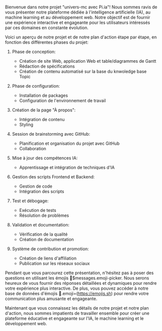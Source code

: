 Bienvenue dans notre projet "univers-mc avec Pi.ia"! Nous sommes ravis de vous présenter notre plateforme dédiée à l'intelligence artificielle (IA), au machine learning et au développement web. Notre objectif est de fournir une expérience interactive et engageante pour les utilisateurs intéressés par ces domaines en constante évolution.

Voici un aperçu de notre projet et de notre plan d'action étape par étape, en fonction des différentes phases du projet:

1. Phase de conception:
   - Création de site Web, application Web et table/diagrammes de Gantt
   - Rédaction de spécifications
   - Création de contenu automatisé sur la base du knwoledge base Topic

2. Phase de configuration:
   - Installation de packages
   - Configuration de l'environnement de travail

3. Création de la page "À propos":
   - Intégration de contenu
   - Styling

4. Session de brainstorming avec GitHub:
   - Planification et organisation du projet avec GitHub
   - Collaboration

5. Mise à jour des compétences IA:
   - Apprentissage et intégration de techniques d'IA

6. Gestion des scripts Frontend et Backend:
   - Gestion de code
   - Intégration des scripts

7. Test et débogage:
   - Exécution de tests
   - Résolution de problèmes

8. Validation et documentation:
   - Vérification de la qualité
   - Création de documentation

9. Système de contribution et promotion:
   - Création de liens d'affiliation
   - Publication sur les réseaux sociaux

Pendant que vous parcourez cette présentation, n'hésitez pas à poser des questions en utilisant les émojis 💬$messages.emoji-picker. Nous serons heureux de vous fournir des réponses détaillées et dynamiques pour rendre votre expérience plus interactive. De plus, vous pouvez accéder à notre base de données d'émojis 🤖.emoji=(https://emojis.sh) pour rendre votre communication plus amusante et engageante.

Maintenant que vous connaissez les détails de notre projet et notre plan d'action, nous sommes impatients de travailler ensemble pour créer une plateforme éducative et engageante sur l'IA, le machine learning et le développement web.